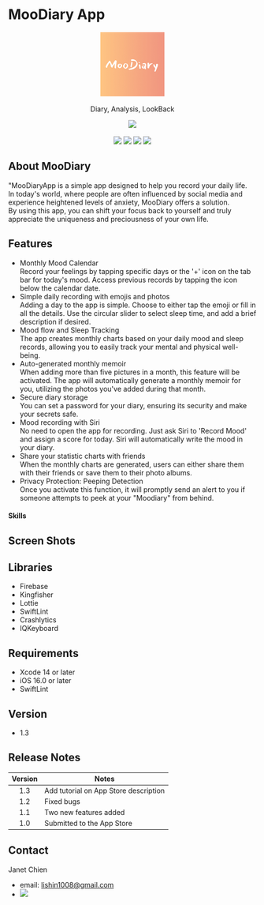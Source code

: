 # MooDiary App

<p align="center">
  <img src="https://github.com/Lishin1215/asset/blob/main/appIcon/Group%20626526.jpg?raw=true" width="130" height="130"/>
</p>

<p align="center">
Diary, Analysis, LookBack
</p>

<p align="center">
	<a href="https://apps.apple.com/tw/app/moodiaryapp/id6450440783"><img src="https://developer.apple.com/assets/elements/badges/download-on-the-app-store.svg"></a>
</p>

<p align="center">
    <img src="https://img.shields.io/badge/platform-iOS-lightgray">
    <img src="https://img.shields.io/badge/license-MIT-informational">
    <img src="https://img.shields.io/badge/release-v1.3-green">
    <img src="https://img.shields.io/badge/Swift-5.0-orange.svg?style=flat">
</p>

## About MooDiary
"MooDiaryApp is a simple app designed to help you record your daily life. </br>
In today's world, where people are often influenced by social media and experience heightened levels of anxiety, MooDiary offers a solution. </br>
By using this app, you can shift your focus back to yourself and truly appreciate the uniqueness and preciousness of your own life.

## Features
- Monthly Mood Calendar </br>
Record your feelings by tapping specific days or the '+' icon on the tab bar for today's mood. Access previous records by tapping the icon below the calendar date.
- Simple daily recording with emojis and photos </br>
Adding a day to the app is simple. Choose to either tap the emoji or fill in all the details. Use the circular slider to select sleep time, and add a brief description if desired.
- Mood flow and Sleep Tracking </br>
The app creates monthly charts based on your daily mood and sleep records, allowing you to easily track your mental and physical well-being.
- Auto-generated monthly memoir </br>
When adding more than five pictures in a month, this feature will be activated. The app will automatically generate a monthly memoir for you, utilizing the photos you've added during that month.
- Secure diary storage </br>
You can set a password for your diary, ensuring its security and make your secrets safe.
- Mood recording with Siri </br>
No need to open the app for recording. Just ask Siri to 'Record Mood' and assign a score for today. Siri will automatically write the mood in your diary.
- Share your statistic charts with friends </br>
When the monthly charts are generated, users can either share them with their friends or save them to their photo albums. 
- Privacy Protection: Peeping Detection </br>
Once you activate this function, it will promptly send an alert to you if someone attempts to peek at your "Moodiary" from behind.



#### Skills


## Screen Shots

## Libraries
- Firebase
- Kingfisher
- Lottie
- SwiftLint
- Crashlytics
- IQKeyboard

## Requirements
- Xcode 14 or later</br>
- iOS 16.0 or later</br>
- SwiftLint

## Version
- 1.3

## Release Notes
| Version | Notes |
| :-----: | ----- |
| 1.3  | Add tutorial on App Store description |
| 1.2  | Fixed bugs |
| 1.1  | Two new features added |
| 1.0  | Submitted to the App Store |

## Contact
Janet Chien</br>

- email: <lishin1008@gmail.com>
- <a href="https://www.linkedin.com/in/chien-li-hsin/"><img src="https://img.shields.io/badge/LinkedIn-0077B5?style=for-the-badge&logo=linkedin&logoColor=white"></a>

